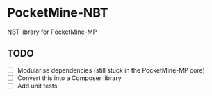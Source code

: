 # PocketMine-NBT

NBT library for PocketMine-MP

## TODO
- [ ] Modularise dependencies (still stuck in the PocketMine-MP core)
- [ ] Convert this into a Composer library
- [ ] Add unit tests